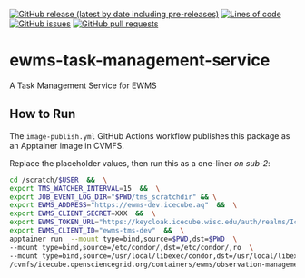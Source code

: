 <!--- Top of README Badges (automated) --->
[![GitHub release (latest by date including pre-releases)](https://img.shields.io/github/v/release/Observation-Management-Service/ewms-task-management-service?include_prereleases)](https://github.com/Observation-Management-Service/ewms-task-management-service/) [![Lines of code](https://img.shields.io/tokei/lines/github/Observation-Management-Service/ewms-task-management-service)](https://github.com/Observation-Management-Service/ewms-task-management-service/) [![GitHub issues](https://img.shields.io/github/issues/Observation-Management-Service/ewms-task-management-service)](https://github.com/Observation-Management-Service/ewms-task-management-service/issues?q=is%3Aissue+sort%3Aupdated-desc+is%3Aopen) [![GitHub pull requests](https://img.shields.io/github/issues-pr/Observation-Management-Service/ewms-task-management-service)](https://github.com/Observation-Management-Service/ewms-task-management-service/pulls?q=is%3Apr+sort%3Aupdated-desc+is%3Aopen) 
<!--- End of README Badges (automated) --->

# ewms-task-management-service

A Task Management Service for EWMS

## How to Run

The `image-publish.yml` GitHub Actions workflow publishes this package as an Apptainer image in CVMFS.

Replace the placeholder values, then run this as a one-liner _on sub-2_:

```bash
cd /scratch/$USER  &&  \
export TMS_WATCHER_INTERVAL=15  &&  \
export JOB_EVENT_LOG_DIR="$PWD/tms_scratchdir" && \
export EWMS_ADDRESS="https://ewms-dev.icecube.aq"  &&  \
export EWMS_CLIENT_SECRET=XXX  &&  \
export EWMS_TOKEN_URL="https://keycloak.icecube.wisc.edu/auth/realms/IceCube"  &&  \
export EWMS_CLIENT_ID="ewms-tms-dev"  &&  \
apptainer run  --mount type=bind,source=$PWD,dst=$PWD  \
--mount type=bind,source=/etc/condor/,dst=/etc/condor/,ro  \
--mount type=bind,source=/usr/local/libexec/condor,dst=/usr/local/libexec/condor,ro   \
/cvmfs/icecube.opensciencegrid.org/containers/ewms/observation-management-service/ewms-task-management-service\:A.B.C
```
